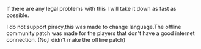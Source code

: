 If there are any legal problems with this I will take it down as fast as possible.

I do not support piracy,this was made to change language.The offline community patch was made for the players that don't have a good internet connection.
(No,I didn't make the offline patch)

